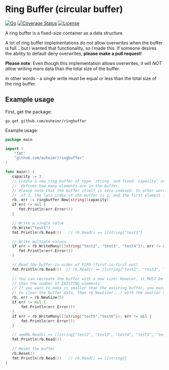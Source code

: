 # Ring Buffer (circular buffer)
[![Go](https://github.com/Euheimr/ringbuffer/actions/workflows/go.yml/badge.svg?branch=master)](https://github.com/Euheimr/ringbuffer/actions/workflows/go.yml) [![Coverage Status](https://coveralls.io/repos/github/Euheimr/ringbuffer/badge.svg?branch=master)](https://coveralls.io/github/Euheimr/ringbuffer?branch=master) [![License](https://img.shields.io/:license-MIT-blue.svg)](https://opensource.org/licenses/MIT)

A ring buffer is a fixed-size container as a data structure. 

A lot of ring buffer implementations do not allow overwrites when the buffer is full... but I wanted that functionality, so I made this.
If someone desires the ability to default deny overwrites, __please make a pull request__!


__Please note__: Even though this implementation allows overwrites, it will *NOT allow* writing more data than the total size of the buffer. 

In other words - a single write must be equal or less than the total size of the ring buffer.


## Example usage

First, get the package:

   `go get github.com/euheimr/ringbuffer`

Example usage:

```go
package main

import (
	"fmt"
	"github.com/euheimr/ringbuffer"
)

func main() {
   capacity := 3
   // Create a new ring buffer of type `string` and fixed `capacity` or size. The capacity
   //  defines how many elements are in the buffer. 
   // Please note that the buffer itself is zero-indexed. In other words, with a capacity
   //  of 3, the last index of the buffer is 2, and the first element is 0.
   rb, err := ringbuffer.New[string](capacity)
   if err != nil {
      fmt.Println(err.Error())
   }

   // Write a single value
   rb.Write("test1")
   fmt.Println(rb.Read())   // rb.Read() == []string{"test1"}

   // Write multiple values
   if err = rb.WriteMany([]string{"test2", "test3", "test4"}); err != nil {
      fmt.Println(err.Error())
   }

   // Read the buffer in order of FIFO (first-in-first-out)
   fmt.Println(rb.Read())  // rb.Read() == []string{"test2", "test3", "test4"}
   
   // You can recreate the buffer with a new size! However, it MUST be EQUAL or GREATER 
   // than the number of EXISTING elements. 
   // If you want to make it smaller than the existing buffer, you must call rb.Reset() 
   // to clear the buffer data, then rb.NewSize(...) with the smaller size capacity
   rb, err = rb.NewSize(5)
   if err != nil {
	   fmt.Println(err.Error())
   }
   if err = rb.WriteMany([]string{"test5","test6"}); err != nil {
	   fmt.Println(err.Error())
   }

   // newRb.Read() == []string{"test2", "test3", "test4", "test5", "test6"}
   fmt.Println(rb.Read())
   
   // Reset the buffer
   rb.Reset()
   fmt.Println(rb.Read())   // rb.Read() == []string{}
}
```
